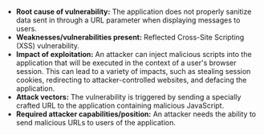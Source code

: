 - **Root cause of vulnerability:** The application does not properly sanitize data sent in through a URL parameter when displaying messages to users.
- **Weaknesses/vulnerabilities present:** Reflected Cross-Site Scripting (XSS) vulnerability.
- **Impact of exploitation:** An attacker can inject malicious scripts into the application that will be executed in the context of a user's browser session. This can lead to a variety of impacts, such as stealing session cookies, redirecting to attacker-controlled websites, and defacing the application.
- **Attack vectors:** The vulnerability is triggered by sending a specially crafted URL to the application containing malicious JavaScript.
- **Required attacker capabilities/position:** An attacker needs the ability to send malicious URLs to users of the application.